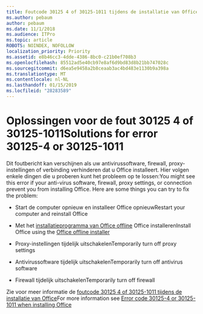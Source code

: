 ```yaml
---
title: Foutcode 30125 4 of 30125-1011 tijdens de installatie van Office
ms.author: pebaum
author: pebaum
ms.date: 11/1/2018
ms.audience: ITPro
ms.topic: article
ROBOTS: NOINDEX, NOFOLLOW
localization_priority: Priority
ms.assetid: e8b46cc3-4dde-4386-8bc0-c21b0ef708b3
ms.openlocfilehash: 85512ad5e40cb97e8af6d9bd83d8b21bb747028c
ms.sourcegitcommit: d6ea5e9458a2b8ceaab3ac4bd483e1130b9a398a
ms.translationtype: MT
ms.contentlocale: nl-NL
ms.lasthandoff: 01/15/2019
ms.locfileid: "28283589"
---
```

# <a name="solutions-for-error-30125-4-or-30125-1011"></a><span data-ttu-id="ca872-102">Oplossingen voor de fout 30125 4 of 30125-1011</span><span class="sxs-lookup"><span data-stu-id="ca872-102">Solutions for error 30125-4 or 30125-1011</span></span>

<span data-ttu-id="ca872-p101">Dit foutbericht kan verschijnen als uw antivirussoftware, firewall, proxy-instellingen of verbinding verhinderen dat u Office installeert. Hier volgen enkele dingen die u proberen kunt het probleem op te lossen:</span><span class="sxs-lookup"><span data-stu-id="ca872-p101">You might see this error if your anti-virus software, firewall, proxy settings, or connection prevent you from installing Office. Here are some things you can try to fix the problem:</span></span>
  
- <span data-ttu-id="ca872-105">Start de computer opnieuw en installeer Office opnieuw</span><span class="sxs-lookup"><span data-stu-id="ca872-105">Restart your computer and reinstall Office</span></span>
    
- <span data-ttu-id="ca872-106">Met het [installatieprogramma van Office offline](https://support.office.com/article/f0a85fe7-118f-41cb-a791-d59cef96ad1c.aspx) Office installeren</span><span class="sxs-lookup"><span data-stu-id="ca872-106">Install Office using the [Office offline installer](https://support.office.com/article/f0a85fe7-118f-41cb-a791-d59cef96ad1c.aspx)</span></span>
    
- <span data-ttu-id="ca872-107">Proxy-instellingen tijdelijk uitschakelen</span><span class="sxs-lookup"><span data-stu-id="ca872-107">Temporarily turn off proxy settings</span></span>
    
- <span data-ttu-id="ca872-108">Antivirussoftware tijdelijk uitschakelen</span><span class="sxs-lookup"><span data-stu-id="ca872-108">Temporarily turn off antivirus software</span></span>
    
- <span data-ttu-id="ca872-109">Firewall tijdelijk uitschakelen</span><span class="sxs-lookup"><span data-stu-id="ca872-109">Temporarily turn off firewall</span></span>
    
<span data-ttu-id="ca872-110">Zie voor meer informatie de [foutcode 30125 4 of 30125-1011 tijdens de installatie van Office](https://support.office.com/article/7bfabec6-76be-4cde-880e-819a9c569612.aspx)</span><span class="sxs-lookup"><span data-stu-id="ca872-110">For more information see [Error code 30125-4 or 30125-1011 when installing Office](https://support.office.com/article/7bfabec6-76be-4cde-880e-819a9c569612.aspx)</span></span>
  

